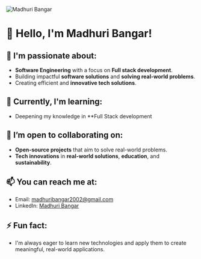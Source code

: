 
![Madhuri Bangar](Madhuri_Bangar.png)

# 👋 Hello, I'm Madhuri Bangar!

## 👀 I'm passionate about:
- **Software Engineering** with a focus on **Full stack development**.
- Building impactful **software solutions** and **solving real-world problems**.
- Creating efficient and **innovative tech solutions**.

## 🌱 Currently, I'm learning:
- Deepening my knowledge in **Full Stack development

## 💞️ I’m open to collaborating on:
- **Open-source projects** that aim to solve real-world problems.
- **Tech innovations** in **real-world solutions**, **education**, and **sustainability**.

## 📫 You can reach me at:
- Email: [madhuribangar2002@gmail.com](mailto:madhuribangar2002@gmail.com)
- LinkedIn: [Madhuri Bangar](https://www.linkedin.com/in/madhuribangar)


## ⚡ Fun fact:
- I'm always eager to learn new technologies and apply them to create meaningful, real-world applications.
